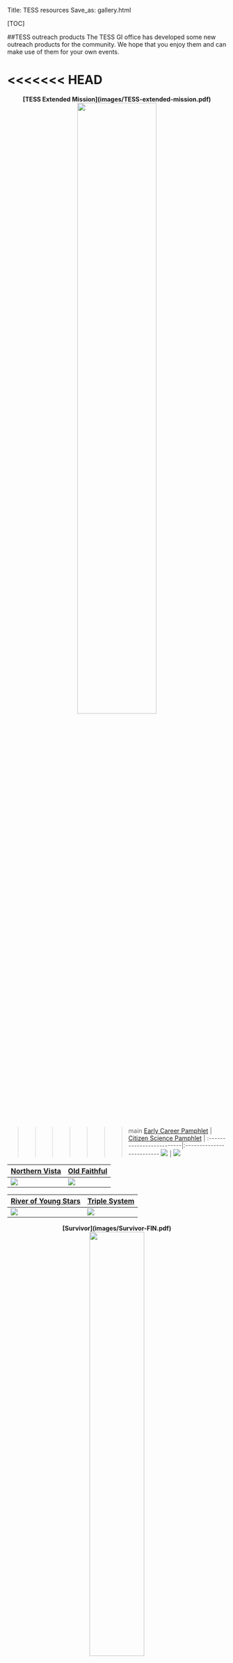 Title: TESS resources
Save_as: gallery.html

[TOC]

##TESS outreach products
The TESS GI office has developed some new outreach products for the community. We hope that you enjoy them and can make use of them for your own events. 

<<<<<<< HEAD
=======
<center><b>
[TESS Extended Mission](images/TESS-extended-mission.pdf) 
<img class="img-responsive" style="width:60%;"  src="images/TESS-extended-mission.jpg">  
</b></center>

>>>>>>> main
[Early Career Pamphlet](images/Early-FIN2.pdf) | [Citizen Science Pamphlet](images/Citizenscience-FIN2.pdf) |
:-------------------------|:-------------------------
<img class="img-responsive" style="max-width:90%;" src="images/early.png"> | <img class="img-responsive" style="max-width:90%;" src="images/citizen.png"> 

[Northern Vista](images/Northernsky-FIN.pdf) | [Old Faithful](images/Oldfaithful-FIN.pdf) |
:-------------------------|:-------------------------
<img class="img-responsive" style="max-width:100%;" src="images/Northernsky-FIN.jpg"> | <img class="img-responsive" style="max-width:100%;" src="images/Oldfaithful-FIN.jpg">

[River of Young Stars](images/Riverofyoungstars-FIN.pdf) | [Triple System](images/Triplesystem-FIN.pdf) |
:-------------------------|:-------------------------
<img class="img-responsive" style="max-width:100%;" src="images/Riverofyoungstars-FIN.jpg"> | <img class="img-responsive" style="max-width:100%;" src="images/Triplesystem-FIN.jpg">

<center><b>
[Survivor](images/Survivor-FIN.pdf)  
<img class="img-responsive" style="width:50%;" src="images/Survivor-FIN.jpg"> 
</b></center>


## TESS gallery
A gallery of TESS videos, animations, still images, and other resources are maintained by NASA Goddard's Scientific Visualization Studio (SVS). Visit the [TESS gallery](https://svs.gsfc.nasa.gov/Gallery/TESS.html) to access the latest graphics that are downloadable in a wide range of formats.

<br/>
<img class="img-responsive" style="max-width:80%;" src="images/tess-svs.png">
*Sample page from Goddard's Scientific Visualization Studio TESS gallery. Image Credit: NASA*
<br/>

<br/>

## TESS model files
You can download files to create your very own TESS. This includes a paper model and files to create a 3D printed TESS spacecraft. All the details are [on our Github site](https://github.com/tessgi/tess-3d-printing-model).


[3D printed model](https://github.com/tessgi/tess-3d-printing-model) | [Paper model](https://github.com/tessgi/tess-3d-printing-model) |
:-------------------------|:-------------------------
<img class="img-responsive" style="max-width:80%;" src="images/tess_3d_model_1.jpg"> | <img class="img-responsive" style="max-width:80%;" src="images/tess_paper_model_1.jpg">
<br/>

<br/>


## ABCs of Exoplanets

The [ABCs of Exoplanets](https://explorers.gsfc.nasa.gov/abcs/index.html) are a set of exoplanet-related graphics developed for educational purposes, and can be downloaded in various forms [here](https://explorers.gsfc.nasa.gov/abcs/downloads.html).

<br/>
<img class="img-responsive" style="max-width:80%;" src="images/tess-abc.png">
*TESS ABCs of exoplanets are available to download [here](https://explorers.gsfc.nasa.gov/abcs/downloads.html). Image Credit: NASA*
<br/>

<br/>

## TESS Exoplanet Coloring Book

The Exoplanet Coloring Book is another resource that can be used for
educational purposes. It can be downloaded via the link below.

<br/>
<img class="img-responsive" style="max-width:80%;" src="images/tess-coloring-book.png">
*TESS Exoplanet Coloring Book is available to download [here](docs/Exoplanets_Coloring_Book_07-22-2016.pdf). Image Credit: NASA*
<br/>

<br/>

## TESS Science Writer's Guide

The TESS [Science Writer's Guide](https://www.nasa.gov/sites/default/files/atoms/files/tesssciencewritersguidedraft23.pdf) was developed to provide general information on the TESS mission for use by science writers and others interested in TESS. This guide was first developed for a Science Writer's Workshop held at the American Astronomical Society meeting in January 2018.


<br/>
<img class="img-responsive" style="max-width:80%;" src="images/tess-science-writers-guide.png">
*TESS Science Writer's Guide is available to download [here](https://www.nasa.gov/sites/default/files/atoms/files/tesssciencewritersguidedraft23.pdf). Image Credit: NASA*
<br/>


<!--
<br/>
<img class="img-responsive" style="max-width:80%;" src="images/tess-poster.png">
*TESS poster available in high-res to download [here](https://explorers.gsfc.nasa.gov/abcs/downloads.html). Image Credit: NASA*
<br/>
-->


##Citizen scientists
Want to discover your own exoplanets using TESS data? Try 
[Planet Hunters](planethunters.org) or [Planet Patrol](exoplanetpatrol.org). 
You'll find more NASA citizen science projects at science.nasa.gov/citizenscience

<img class="img-responsive" style="max-width:80%;" src="images/planetpatrol.png"> | <img class="img-responsive" style="max-width:80%;" src="images/planethunters.png">



## Additional exoplanet resources

[NASA's exoplanet page](https://exoplanets.nasa.gov) contains a variety of useful information and resources that can be used for education and outreach. The [multimedia link](https://exoplanets.nasa.gov/multimedia/exoplanet-travel-bureau/?page=0&per_page=25&order=pub_date+desc%2C+id+desc&search=&category=122%3A174) allows  the user to download various posters, videos, and infographics.

<br/>
<img class="img-responsive" style="max-width:80%;" src="images/2237_FLARES_RGB_smallv2.jpg">
*NASA's AU Microscopii feature poster, avalible for download [here](https://exoplanets.nasa.gov/resources/2237/flares-of-fury-poster/). Image Credit: NASA-JPL/Caltech*
<br/>